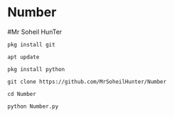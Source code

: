 # Number

#Mr Soheil HunTer

`pkg install git`

`apt update`

`pkg install python `

`git clone https://github.com/MrSoheilHunter/Number`

`cd Number`

`python Number.py`

